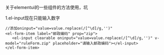 关于elementui的一些组件的方法使用，坑

1.el-input现在只能输入数字

```vue
//添加oninput="value=value.replace(/[^\d]/g,'')"
<el-form-item label="邮政编码" prop="zip">
   <el-input clearable oninput="value=value.replace(/[^\d]/g,'')" v-model="ruleForm.zip" placeholder="请输入邮政编码"></el-input>
</el-form-item>
```

